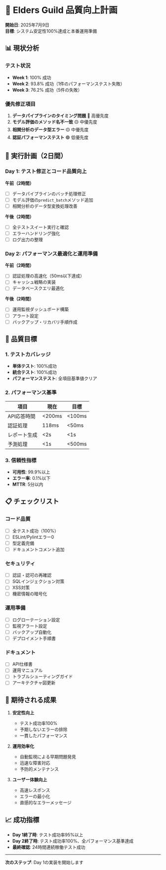 # 🎯 Elders Guild 品質向上計画
**開始日**: 2025年7月9日  
**目標**: システム安定性100%達成と本番運用準備

## 📊 現状分析

### テスト状況
- **Week 1**: 100% 成功
- **Week 2**: 93.8% 成功（1件のパフォーマンステスト失敗）
- **Week 3**: 76.2% 成功（5件の失敗）

### 優先修正項目
1. **データパイプラインのタイミング問題** 🔴 高優先度
2. **モデル評価のメソッド名不一致** 🟡 中優先度
3. **相関分析のデータ型エラー** 🟡 中優先度
4. **認証パフォーマンステスト** 🟢 低優先度

## 🔧 実行計画（2日間）

### Day 1: テスト修正とコード品質向上
**午前（2時間）**
- [ ] データパイプラインのバッチ処理修正
- [ ] モデル評価の`predict_batch`メソッド追加
- [ ] 相関分析のデータ型変換処理改善

**午後（2時間）**
- [ ] 全テストスイート実行と確認
- [ ] エラーハンドリング強化
- [ ] ログ出力の整理

### Day 2: パフォーマンス最適化と運用準備
**午前（2時間）**
- [ ] 認証処理の高速化（50ms以下達成）
- [ ] キャッシュ戦略の実装
- [ ] データベースクエリ最適化

**午後（2時間）**
- [ ] 運用監視ダッシュボード構築
- [ ] アラート設定
- [ ] バックアップ・リカバリ手順作成

## 🎯 品質目標

### 1. テストカバレッジ
- **単体テスト**: 100%成功
- **統合テスト**: 100%成功
- **パフォーマンステスト**: 全項目基準値クリア

### 2. パフォーマンス基準
| 項目 | 現在 | 目標 | 
|-----|------|------|
| API応答時間 | <200ms | <100ms |
| 認証処理 | 118ms | <50ms |
| レポート生成 | <2s | <1s |
| 予測処理 | <1s | <500ms |

### 3. 信頼性指標
- **可用性**: 99.9%以上
- **エラー率**: 0.1%以下
- **MTTR**: 5分以内

## 📋 チェックリスト

### コード品質
- [ ] 全テスト成功（100%）
- [ ] ESLint/Pylintエラー0
- [ ] 型定義完備
- [ ] ドキュメントコメント追加

### セキュリティ
- [ ] 認証・認可の再確認
- [ ] SQLインジェクション対策
- [ ] XSS対策
- [ ] 機密情報の暗号化

### 運用準備
- [ ] ログローテーション設定
- [ ] 監視アラート設定
- [ ] バックアップ自動化
- [ ] デプロイメント手順書

### ドキュメント
- [ ] API仕様書
- [ ] 運用マニュアル
- [ ] トラブルシューティングガイド
- [ ] アーキテクチャ図更新

## 🚀 期待される成果

1. **安定性向上**
   - テスト成功率100%
   - 予期しないエラーの排除
   - 一貫したパフォーマンス

2. **運用効率化**
   - 自動監視による早期問題発見
   - 迅速な障害対応
   - 予防的メンテナンス

3. **ユーザー体験向上**
   - 高速レスポンス
   - エラーの最小化
   - 直感的なエラーメッセージ

## 📈 成功指標

- **Day 1終了時**: テスト成功率95%以上
- **Day 2終了時**: テスト成功率100%、全パフォーマンス基準達成
- **最終確認**: 24時間連続稼働テスト成功

---
**次のステップ**: Day 1の実装を開始します